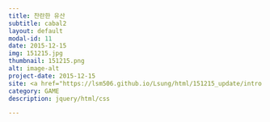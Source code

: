 ```yaml
---
title: 찬란한 유산
subtitle: cabal2
layout: default
modal-id: 11
date: 2015-12-15
img: 151215.jpg
thumbnail: 151215.png
alt: image-alt
project-date: 2015-12-15
site: <a href="https://lsm506.github.io/Lsung/html/151215_update/intro.html" target="_blank">Go</a>
category: GAME
description: jquery/html/css

---
```

